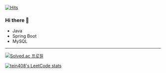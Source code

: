 [![Hits](https://hits.seeyoufarm.com/api/count/incr/badge.svg?url=https%3A%2F%2Fgithub.com%2Ftein408%2F&count_bg=%2379C83D&title_bg=%23555555&icon=&icon_color=%23E7E7E7&title=hits&edge_flat=false)](https://hits.seeyoufarm.com)

### Hi there 👋

- Java
- Spring Boot
- MySQL

---

[![Solved.ac 프로필](http://mazassumnida.wtf/api/v2/generate_badge?boj=aria22408)](https://solved.ac/aria22408)

[![tein408's LeetCode stats](https://leetcode-stats-six.vercel.app/api?username=tein408&theme=dark)](https://leetcode.com/tein408/)


<!--
**tein408/tein408** is a ✨ _special_ ✨ repository because its `README.md` (this file) appears on your GitHub profile.

Here are some ideas to get you started:

- 🔭 I’m currently working on ...
- 🌱 I’m currently learning ...
- 👯 I’m looking to collaborate on ...
- 🤔 I’m looking for help with ...
- 💬 Ask me about ...
- 📫 How to reach me: ...
- 😄 Pronouns: ...
- ⚡ Fun fact: ...
-->
